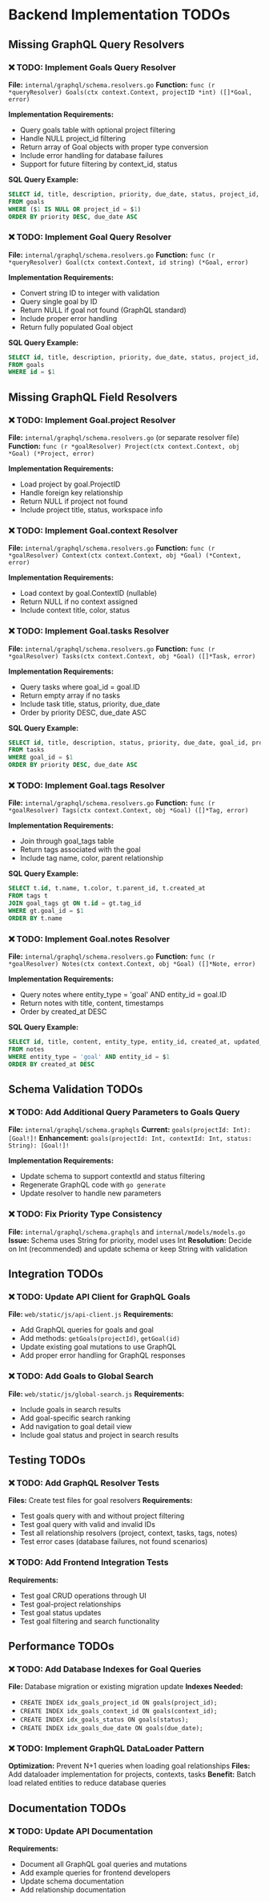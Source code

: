 # Backend Implementation TODOs

## Missing GraphQL Query Resolvers

### ❌ TODO: Implement Goals Query Resolver
**File:** `internal/graphql/schema.resolvers.go`
**Function:** `func (r *queryResolver) Goals(ctx context.Context, projectID *int) ([]*Goal, error)`

**Implementation Requirements:**
- Query goals table with optional project filtering
- Handle NULL project_id filtering
- Return array of Goal objects with proper type conversion
- Include error handling for database failures
- Support for future filtering by context_id, status

**SQL Query Example:**
```sql
SELECT id, title, description, priority, due_date, status, project_id, context_id, created_at, updated_at 
FROM goals 
WHERE ($1 IS NULL OR project_id = $1)
ORDER BY priority DESC, due_date ASC
```

### ❌ TODO: Implement Goal Query Resolver  
**File:** `internal/graphql/schema.resolvers.go`
**Function:** `func (r *queryResolver) Goal(ctx context.Context, id string) (*Goal, error)`

**Implementation Requirements:**
- Convert string ID to integer with validation
- Query single goal by ID
- Return NULL if goal not found (GraphQL standard)
- Include proper error handling
- Return fully populated Goal object

**SQL Query Example:**
```sql
SELECT id, title, description, priority, due_date, status, project_id, context_id, created_at, updated_at 
FROM goals 
WHERE id = $1
```

## Missing GraphQL Field Resolvers

### ❌ TODO: Implement Goal.project Resolver
**File:** `internal/graphql/schema.resolvers.go` (or separate resolver file)
**Function:** `func (r *goalResolver) Project(ctx context.Context, obj *Goal) (*Project, error)`

**Implementation Requirements:**
- Load project by goal.ProjectID
- Handle foreign key relationship
- Return NULL if project not found
- Include project title, status, workspace info

### ❌ TODO: Implement Goal.context Resolver
**File:** `internal/graphql/schema.resolvers.go`
**Function:** `func (r *goalResolver) Context(ctx context.Context, obj *Goal) (*Context, error)`

**Implementation Requirements:**
- Load context by goal.ContextID (nullable)
- Return NULL if no context assigned
- Include context title, color, status

### ❌ TODO: Implement Goal.tasks Resolver
**File:** `internal/graphql/schema.resolvers.go`
**Function:** `func (r *goalResolver) Tasks(ctx context.Context, obj *Goal) ([]*Task, error)`

**Implementation Requirements:**
- Query tasks where goal_id = goal.ID
- Return empty array if no tasks
- Include task title, status, priority, due_date
- Order by priority DESC, due_date ASC

**SQL Query Example:**
```sql
SELECT id, title, description, status, priority, due_date, goal_id, project_id, context_id, created_at, updated_at
FROM tasks 
WHERE goal_id = $1
ORDER BY priority DESC, due_date ASC
```

### ❌ TODO: Implement Goal.tags Resolver
**File:** `internal/graphql/schema.resolvers.go`
**Function:** `func (r *goalResolver) Tags(ctx context.Context, obj *Goal) ([]*Tag, error)`

**Implementation Requirements:**
- Join through goal_tags table
- Return tags associated with the goal
- Include tag name, color, parent relationship

**SQL Query Example:**
```sql
SELECT t.id, t.name, t.color, t.parent_id, t.created_at
FROM tags t
JOIN goal_tags gt ON t.id = gt.tag_id
WHERE gt.goal_id = $1
ORDER BY t.name
```

### ❌ TODO: Implement Goal.notes Resolver
**File:** `internal/graphql/schema.resolvers.go`
**Function:** `func (r *goalResolver) Notes(ctx context.Context, obj *Goal) ([]*Note, error)`

**Implementation Requirements:**
- Query notes where entity_type = 'goal' AND entity_id = goal.ID
- Return notes with title, content, timestamps
- Order by created_at DESC

**SQL Query Example:**
```sql
SELECT id, title, content, entity_type, entity_id, created_at, updated_at
FROM notes 
WHERE entity_type = 'goal' AND entity_id = $1
ORDER BY created_at DESC
```

## Schema Validation TODOs

### ❌ TODO: Add Additional Query Parameters to Goals Query
**File:** `internal/graphql/schema.graphqls`
**Current:** `goals(projectId: Int): [Goal!]!`
**Enhancement:** `goals(projectId: Int, contextId: Int, status: String): [Goal!]!`

**Implementation Requirements:**
- Update schema to support contextId and status filtering
- Regenerate GraphQL code with `go generate`
- Update resolver to handle new parameters

### ❌ TODO: Fix Priority Type Consistency
**File:** `internal/graphql/schema.graphqls` and `internal/models/models.go`
**Issue:** Schema uses String for priority, model uses Int
**Resolution:** Decide on Int (recommended) and update schema or keep String with validation

## Integration TODOs

### ❌ TODO: Update API Client for GraphQL Goals
**File:** `web/static/js/api-client.js`
**Requirements:**
- Add GraphQL queries for goals and goal
- Add methods: `getGoals(projectId)`, `getGoal(id)`
- Update existing goal mutations to use GraphQL
- Add proper error handling for GraphQL responses

### ❌ TODO: Add Goals to Global Search
**File:** `web/static/js/global-search.js`
**Requirements:**
- Include goals in search results
- Add goal-specific search ranking
- Add navigation to goal detail view
- Include goal status and project in search results

## Testing TODOs

### ❌ TODO: Add GraphQL Resolver Tests
**Files:** Create test files for goal resolvers
**Requirements:**
- Test goals query with and without project filtering
- Test goal query with valid and invalid IDs
- Test all relationship resolvers (project, context, tasks, tags, notes)
- Test error cases (database failures, not found scenarios)

### ❌ TODO: Add Frontend Integration Tests
**Requirements:**
- Test goal CRUD operations through UI
- Test goal-project relationships
- Test goal status updates
- Test goal filtering and search functionality

## Performance TODOs

### ❌ TODO: Add Database Indexes for Goal Queries
**File:** Database migration or existing migration update
**Indexes Needed:**
- `CREATE INDEX idx_goals_project_id ON goals(project_id);`
- `CREATE INDEX idx_goals_context_id ON goals(context_id);`
- `CREATE INDEX idx_goals_status ON goals(status);`
- `CREATE INDEX idx_goals_due_date ON goals(due_date);`

### ❌ TODO: Implement GraphQL DataLoader Pattern
**Optimization:** Prevent N+1 queries when loading goal relationships
**Files:** Add dataloader implementation for projects, contexts, tasks
**Benefit:** Batch load related entities to reduce database queries

## Documentation TODOs

### ❌ TODO: Update API Documentation
**Requirements:**
- Document all GraphQL goal queries and mutations
- Add example queries for frontend developers
- Update schema documentation
- Add relationship documentation